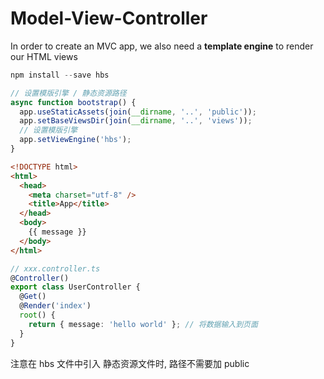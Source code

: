 # Model-View-Controller

In order to create an MVC app, we also need a **template engine** to render our HTML views

```js
npm install --save hbs
```

```ts
// 设置模版引擎 / 静态资源路径
async function bootstrap() {
  app.useStaticAssets(join(__dirname, '..', 'public'));
  app.setBaseViewsDir(join(__dirname, '..', 'views'));
  // 设置模版引擎
  app.setViewEngine('hbs');
}
```

```html
<!DOCTYPE html>
<html>
  <head>
    <meta charset="utf-8" />
    <title>App</title>
  </head>
  <body>
    {{ message }}
  </body>
</html>
```

```ts
// xxx.controller.ts
@Controller()
export class UserController {
  @Get()
  @Render('index')
  root() {
    return { message: 'hello world' }; // 将数据输入到页面
  }
}
```

注意在 hbs 文件中引入 静态资源文件时, 路径不需要加 public
